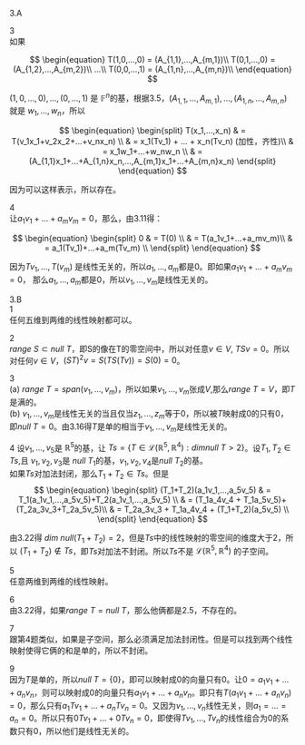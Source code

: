 3.A

3\
如果

$$
\begin{equation}
T(1,0,...,0) = (A_{1,1},...,A_{m,1})\\
T(0,1,...,0) = (A_{1,2},...,A_{m,2})\\
...\\
T(0,0,...,1) = (A_{1,n},...,A_{m,n})\\
\end{equation}
$$

$(1,0,...,0),...,(0,...,1)$ 是 $\mathbb{F}^n$的基，根据3.5，$(A_{1,1},...,A_{m,1}),...,(A_{1,n},...,A_{m,n})$ 就是 $w_1,...,w_n$，所以

$$
\begin{equation}
\begin{split}
T(x_1,...,x_n) & = T(v_1x_1+v_2x_2+...+v_nx_n) \\
 & = x_1(Tv_1) + ... + x_n(Tv_n)    (加性，齐性)\\
 & = x_1w_1+...+w_nw_n \\
 & = (A_{1,1}x_1+...+A_{1,n}x_n,...,A_{m,1}x_1+...+A_{m,n}x_n)
\end{split}
\end{equation}
$$

因为可以这样表示，所以存在。

4\
让$a_1v_1+...+a_mv_m=0$，那么，由3.11得：

$$
\begin{equation}
\begin{split}
0 & = T(0) \\
 & = T(a_1v_1+...+a_mv_m)\\
 & = a_1(Tv_1)+...+a_m(Tv_m) \\
\end{split}
\end{equation}
$$

因为$Tv_1,...,T(v_m)$ 是线性无关的，所以$a_1,...,a_m$都是$0$。即如果$a_1v_1+...+a_mv_m=0$， 那么$a_1,...,a_m$都是$0$，所以$v_1,...,v_m$是线性无关的。

3.B\
1 \
任何五维到两维的线性映射都可以。

2\
$range \ S \subset null \  T$，即S的像在T的零空间中，所以对任意$v \in V$, $TSv=0$。所以对任何$v \in V$，$(ST)^2v = S(TS(Tv))=S(0)=0$。

3\
(a) $range \ T=span(v_1,...,v_m)$，所以如果$v_1,...,v_m$张成$V$,那么$range \ T=V$，即$T$是满的。\
(b) $v_1,...,v_m$是线性无关的当且仅当$z_1,...,z_m$等于$0$，所以被$T$映射成$0$的只有$0$，即$null \ T = {0}$。由3.16得$T$是单的相当于$v_1,...,v_m$是线性无关的。

4
设$v_1,...,v_5$是 $\mathbb{R}^5$的基，让 $Ts =\{ T \in \mathcal{L}(\mathbb{R}^5,\mathbb{R}^4):dim null \ T > 2 \}$。设$T_1,T_2 \in Ts$,且 $v_1,v_2,v_3$是 $null \ T_1$的基，$v_1,v_2,v_4$是$null \ T_2$的基。\
如果$Ts$对加法封闭，那么$T_1+T_2 \in Ts$。但是
$$
\begin{equation}
\begin{split}
(T_1+T_2)(a_1v_1,...,a_5v_5) & = T_1(a_1v_1,...,a_5v_5)+T_2(a_1v_1,...,a_5v_5) \\
 & = (T_1a_4v_4 + T_1a_5v_5)+(T_2a_3v_3+T_2a_5v_5)\\
 & = T_2a_3v_3 + T_1a_4v_4 + (T_1+T_2)(a_5v_5) \\
\end{split}
\end{equation}
$$

由3.22得 $dim \ null (T_1+T_2)=2$，但是$Ts$中的线性映射的零空间的维度大于2，所以 $(T_1+T_2) \not \in  Ts$，即$Ts$对加法不封闭。所以$Ts$不是 $\mathcal{L}(\mathbb{R}^5,\mathbb{R}^4)$ 的子空间。

5\
任意两维到两维的线性映射。

6\
由3.22得，如果$range \ T=null \ T$，那么他俩都是2.5，不存在的。

7\
跟第4题类似，如果是子空间，那么必须满足加法封闭性。但是可以找到两个线性映射使得它俩的和是单的，所以不封闭。

9\
因为$T$是单的，所以$null \ T=\{0\}$，即可以映射成$0$的向量只有$0$。让$0=a_1v_1+...+a_nv_n$，则可以映射成$0$的向量只有$a_1v_1+...+a_nv_n$。即只有$T(a_1v_1+...+a_nv_n)=0$，那么只有$a_1Tv_1+...+a_nTv_n=0$。又因为$v_1,...,v_n$线性无关，则$a_1=...=a_n=0$。所以只有$0Tv_1+...+0Tv_n=0$，即使得$Tv_1,...,Tv_n$的线性组合为$0$的系数只有$0$，所以他们是线性无关的。
